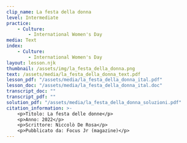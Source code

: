 ```yaml
---
clip_name: La festa della donna
level: Intermediate
practice: 
    - Culture: 
        - International Women's Day
media: Text
index: 
    - Culture: 
        - International Women's Day
layout: lesson.njk
thumbnail: /assets/img/la_festa_della_donna.png
text: /assets/media/la_festa_della_donna_text.pdf
lesson_pdf: "/assets/media/la_festa_della_donna_ital.pdf"
lesson_doc: "/assets/media/la_festa_della_donna_ital.doc"
transcript_doc: ""
transcript_pdf: ""
solution_pdf: "/assets/media/la_festa_della_donna_soluzioni.pdf"
citation_information: >- 
    <p>Titolo: La festa delle donne</p>
    <p>Anno: 2022</p>
    <p>Scrittore: Niccolò De Rosa</p>
    <p>Pubblicato da: Focus Jr (magazine)</p>
---
```

